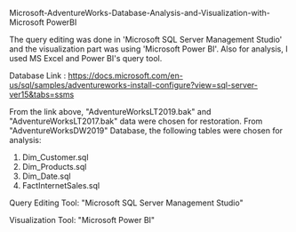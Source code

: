 Microsoft-AdventureWorks-Database-Analysis-and-Visualization-with-Microsoft PowerBI


The query editing was done in 'Microsoft SQL Server Management Studio' and the visualization part was using 'Microsoft Power BI'. Also for analysis, I used MS Excel and Power BI's query tool.


Database Link : https://docs.microsoft.com/en-us/sql/samples/adventureworks-install-configure?view=sql-server-ver15&tabs=ssms


From the link above, "AdventureWorksLT2019.bak" and "AdventureWorksLT2017.bak" data were chosen for restoration. From "AdventureWorksDW2019" Database, the following tables were chosen for analysis:

1. Dim_Customer.sql
2. Dim_Products.sql
3. Dim_Date.sql
4. FactInternetSales.sql

Query Editing Tool: "Microsoft SQL Server Management Studio"

Visualization Tool: "Microsoft Power BI"

